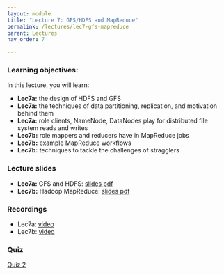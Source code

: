 ```yaml
---
layout: module
title: "Lecture 7: GFS/HDFS and MapReduce"
permalink: /lectures/lec7-gfs-mapreduce
parent: Lectures
nav_order: 7

---
```


### Learning objectives:

In this lecture, you will learn:

* **Lec7a:** the design of HDFS and GFS
* **Lec7a:** the techniques of data partitioning, replication, and motivation behind them
* **Lec7a:** role clients, NameNode, DataNodes play for distributed file system reads and writes
* **Lec7b:** role mappers and reducers have in MapReduce jobs
* **Lec7b:** example MapReduce workflows
* **Lec7b:** techniques to tackle the challenges of stragglers


### Lecture slides

* **Lec7a:** GFS and HDFS: [slides pdf](/ds5110-spring25/assets/docs/lec7a-gfs-hdfs.pdf)
* **Lec7b:** Hadoop MapReduce: [slides pdf](/ds5110-spring25/assets/docs/lec7b-mapreduce.pdf)


### Recordings

* Lec7a: [video](https://edstem.org/us/courses/72907/discussion/6203659)
* Lec7b: [video](https://edstem.org/us/courses/72907/discussion/6203666)


### Quiz

<a href="https://forms.gle/VzkaQtKZNPHq4SyR6">Quiz 2</a>
